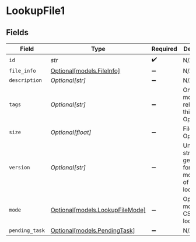 # LookupFile1


## Fields

| Field                                                          | Type                                                           | Required                                                       | Description                                                    |
| -------------------------------------------------------------- | -------------------------------------------------------------- | -------------------------------------------------------------- | -------------------------------------------------------------- |
| `id`                                                           | *str*                                                          | :heavy_check_mark:                                             | N/A                                                            |
| `file_info`                                                    | [Optional[models.FileInfo]](../models/fileinfo.md)             | :heavy_minus_sign:                                             | N/A                                                            |
| `description`                                                  | *Optional[str]*                                                | :heavy_minus_sign:                                             | N/A                                                            |
| `tags`                                                         | *Optional[str]*                                                | :heavy_minus_sign:                                             | One or more tags related to this lookup. Optional.             |
| `size`                                                         | *Optional[float]*                                              | :heavy_minus_sign:                                             | File size. Optional.                                           |
| `version`                                                      | *Optional[str]*                                                | :heavy_minus_sign:                                             | Unique string generated for each modification of this lookup   |
| `mode`                                                         | [Optional[models.LookupFileMode]](../models/lookupfilemode.md) | :heavy_minus_sign:                                             | Operation mode for CSV-based lookups                           |
| `pending_task`                                                 | [Optional[models.PendingTask]](../models/pendingtask.md)       | :heavy_minus_sign:                                             | N/A                                                            |